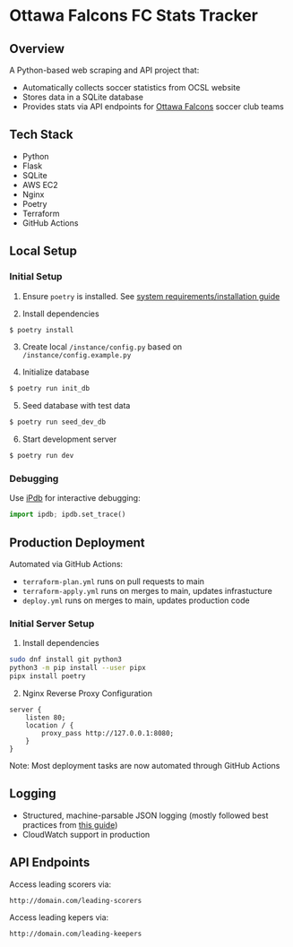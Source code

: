 # Ottawa Falcons FC Stats Tracker

## Overview

A Python-based web scraping and API project that:

- Automatically collects soccer statistics from OCSL website
- Stores data in a SQLite database
- Provides stats via API endpoints for [Ottawa Falcons](https://ottawafalcons.com/) soccer club teams

## Tech Stack

- Python
- Flask
- SQLite
- AWS EC2
- Nginx
- Poetry
- Terraform
- GitHub Actions

## Local Setup

### Initial Setup

1. Ensure `poetry` is installed. See [system requirements/installation guide](https://python-poetry.org/docs/#system-requirements)

2. Install dependencies

```bash
$ poetry install
```

3. Create local `/instance/config.py` based on `/instance/config.example.py`

4. Initialize database

```bash
$ poetry run init_db
```

5. Seed database with test data

```bash
$ poetry run seed_dev_db
```

6. Start development server

```bash
$ poetry run dev
```

### Debugging

Use [iPdb](https://pypi.org/project/ipdb/) for interactive debugging:

```python
import ipdb; ipdb.set_trace()
```

## Production Deployment

Automated via GitHub Actions:

- `terraform-plan.yml` runs on pull requests to main
- `terraform-apply.yml` runs on merges to main, updates infrastucture
- `deploy.yml` runs on merges to main, updates production code

### Initial Server Setup

1. Install dependencies

```bash
sudo dnf install git python3
python3 -m pip install --user pipx
pipx install poetry
```

2. Nginx Reverse Proxy Configuration

```nginx
server {
    listen 80;
    location / {
        proxy_pass http://127.0.0.1:8080;
    }
}
```

Note: Most deployment tasks are now automated through GitHub Actions

## Logging

- Structured, machine-parsable JSON logging (mostly followed best practices from [this guide](https://betterstack.com/community/guides/logging/how-to-start-logging-with-python/#structured-json-logging-in-python))
- CloudWatch support in production

## API Endpoints

Access leading scorers via:

```
http://domain.com/leading-scorers
```

Access leading kepers via:

```
http://domain.com/leading-keepers
```
